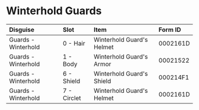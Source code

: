 <!-- TITLE: Winterhold Guards -->

# Winterhold Guards
Disguise | Slot | Item | Form ID
:--- | :--- | :--- | :---
Guards - Winterhold | 0 - Hair | Winterhold Guard's Helmet | 0002161D
Guards - Winterhold | 1 - Body | Winterhold Guard's Armor | 00021522
Guards - Winterhold | 6 - Shield | Winterhold Guard's Shield | 000214F1
Guards - Winterhold | 7 - Circlet | Winterhold Guard's Helmet | 0002161D
